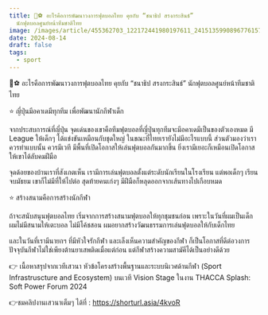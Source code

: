 ```yaml
---
title: 📌⚽️ อะไรคือการพัฒนาวงการฟุตบอลไทย คุยกับ “ชนาธิป สรงกระสินธ์”
  นักฟุตบอลศูนย์หน้าทีมชาติไทย
image: /images/article/455362703_122172441980197611_2415135990896776157_n-2.jpg
date: 2024-08-14
draft: false
tags:
  - sport
---
```

📌⚽️ อะไรคือการพัฒนาวงการฟุตบอลไทย คุยกับ “ชนาธิป สรงกระสินธ์” นักฟุตบอลศูนย์หน้าทีมชาติไทย



⭐ ญี่ปุ่นมีอคาเดมีทุกทีม เพื่อพัฒนานักกีฬาเด็ก



จากประสบการณ์ที่ญี่ปุ่น จุดเด่นของเขาคือทีมฟุตบอลที่ญี่ปุ่นทุกทีมจะมีอคาเดมีเป็นของตัวเองหมด มี League ให้เด็กๆ ได้แข่งขันเหมือนกับชุดใหญ่ ในขณะที่ไทยเรายังไม่มีอะไรแบบนี้ ส่วนตัวมองว่าเราควรทำแบบนั้น ควรมีเวที มีพื้นที่เปิดโอกาสให้เล่นฟุตบอลกันมากขึ้น ยิ่งเรามีเยอะก็เหมือนเปิดโอกาสให้เขาได้ลับคมฝีมือ

จุดด้อยของบ้านเราที่สังเกตเห็น เรามีการเล่นฟุตบอลตั้งแต่ระดับนักเรียนในโรงเรียน แต่พอเด็กๆ เรียนจบมัธยม เขาก็ไม่มีที่ให้ไปต่อ สุดท้ายคนเก่งๆ มีฝีมือก็หลุดออกจากเส้นทางไปเกือบหมด



⭐ สร้างสนามคือการสร้างนักกีฬา



ถ้าจะสนับสนุนฟุตบอลไทย เริ่มจากการสร้างสนามฟุตบอลให้ทุกชุมชนก่อน เพราะในวันที่ผมเป็นเด็ก ผมไม่มีสนามให้เตะบอล ไม่มีโค้ชสอน ผมอยากสร้างวัฒนธรรมการเล่นฟุตบอลให้กับเด็กไทย

และในวันที่เรามีนายกฯ ที่มีหัวใจรักกีฬา และเล็งเห็นความสำคัญของกีฬา ก็เป็นโอกาสที่ดีต่อวงการ ปัจจุบันกีฬาไม่ใช่เพียงต้านยาเสพติดเมื่อแต่ก่อน แต่กีฬาสร้างความสามัคีได้เป็นอย่างดีด้วย



👉 เนื้อหาสรุปจากเวทีเสวนา หัวข้อโครงสร้างพื้นฐานและระบบนิเวศด้านกีฬา (Sport Infrastruscture and Ecosystem) บนเวที Vision Stage ในงาน THACCA Splash: Soft Power Forum 2024



👉ชมคลิปงานเสวนาเต็มๆ ได้ที่ : https://shorturl.asia/4kvoR
